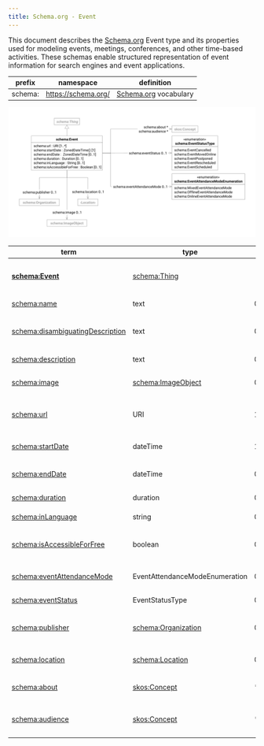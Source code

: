 ```yaml
---
title: Schema.org - Event
---
```


This document describes the [Schema.org](https://schema.org/docs/schemas.html) Event type and its properties used for
modeling events, meetings, conferences, and other time-based activities. These schemas enable structured representation
of event information for search engines and event applications.

| prefix  | namespace           | definition                                   |
|---------|---------------------|----------------------------------------------|
| schema: | https://schema.org/ | [Schema.org](https://schema.org/) vocabulary |

![schem.org event data model](index/schema-event.svg)

| term                                                                             | type                                          | #    | description                                       |
|----------------------------------------------------------------------------------|-----------------------------------------------|------|---------------------------------------------------|
| **[schema:Event](https://schema.org/Event)**                                     | [schema:Thing](schema.md#thing)               |      | An event happening at a certain time and location |
| [schema:name](https://schema.org/name)                                           | text                                          | 0..1 | name of the event                                 |
| [schema:disambiguatingDescription](https://schema.org/disambiguatingDescription) | text                                          | 0..1 | short disambiguating description of the event     |
| [schema:description](https://schema.org/description)                             | text                                          | 0..1 | description of the event                          |
| [schema:image](https://schema.org/image)                                         | [schema:ImageObject](schema.md#image-object)  | 0..1 | links to an image of the event                    |
| [schema:url](https://schema.org/url)                                             | URI                                           | 1..* | links to web pages describing the event           |
| [schema:startDate](https://schema.org/startDate)                                 | dateTime                                      | 1    | start date and time of the event                  |
| [schema:endDate](https://schema.org/endDate)                                     | dateTime                                      | 0..1 | end date and time of the event                    |
| [schema:duration](https://schema.org/duration)                                   | duration                                      | 0..1 | duration of the event                             |
| [schema:inLanguage](https://schema.org/inLanguage)                               | string                                        | 0..1 | language of the event                             |
| [schema:isAccessibleForFree](https://schema.org/isAccessibleForFree)             | boolean                                       | 0..1 | whether the event is accessible for free          |
| [schema:eventAttendanceMode](https://schema.org/eventAttendanceMode)             | EventAttendanceModeEnumeration                | 0..1 | attendance mode of the event                      |
| [schema:eventStatus](https://schema.org/eventStatus)                             | EventStatusType                               | 0..1 | status of the event                               |
| [schema:publisher](https://schema.org/publisher)                                 | [schema:Organization](schema.md#organization) | 0..1 | links to the organization publishing the event    |
| [schema:location](https://schema.org/location)                                   | [schema:Location](schema.md#location)         | 0..1 | links to the location of the event                |
| [schema:about](https://schema.org/about)                                         | [skos:Concept](skos.md#concept)               | *    | links to topics covered by the event              |
| [schema:audience](https://schema.org/audience)                                   | [skos:Concept](skos.md#concept)               | *    | links to the intended audience of the event       |
